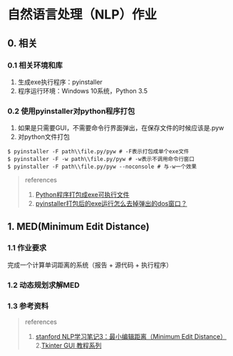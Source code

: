 # 自然语言处理（NLP）作业

## 0. 相关

### 0.1 相关环境和库
1. 生成exe执行程序：pyinstaller
2. 程序运行环境：Windows 10系统，Python 3.5

### 0.2 使用pyinstaller对python程序打包
1. 如果是只需要GUI，不需要命令行界面弹出，在保存文件的时候应该是.pyw
2. 对python文件打包
```
$ pyinstaller -F path\\file.py/pyw # -F表示打包成单个exe文件
$ pyinstaller -F -w path\\file.py/pyw # -w表示不调用命令行窗口
$ pyinstaller -F path\\file.py/pyw --noconsole # 与-w一个效果
```

> references
> 1. [Python程序打包成exe可执行文件](http://blog.csdn.net/zengxiantao1994/article/details/76578421)
> 2. [pyinstaller打包后的exe运行怎么去掉弹出的dos窗口？](https://www.zhihu.com/question/22977098)


## 1. MED(Minimum Edit Distance)

### 1.1 作业要求
完成一个计算单词距离的系统（报告 + 源代码 + 执行程序）

### 1.2 动态规划求解MED

### 1.3 参考资料

> references
> 1. [stanford NLP学习笔记3：最小编辑距离（Minimum Edit Distance）](http://www.cnblogs.com/arkenstone/p/6196111.html)
> 2.[Tkinter GUI 教程系列](https://morvanzhou.github.io/tutorials/python-basic/tkinter/)